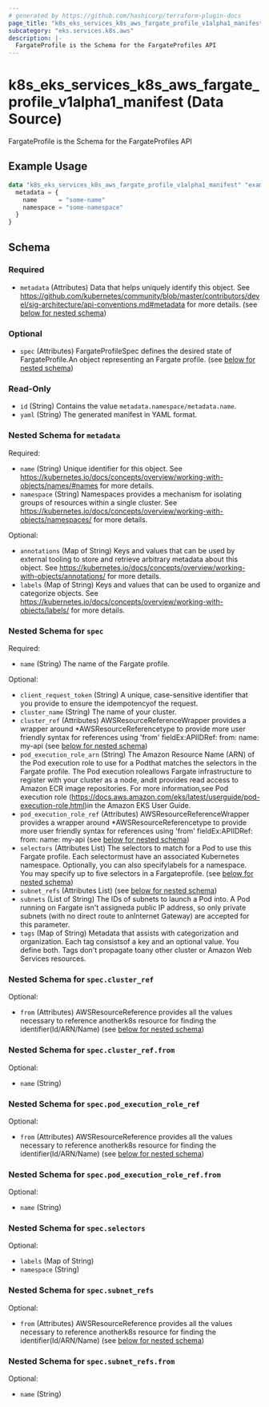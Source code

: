 ```yaml
---
# generated by https://github.com/hashicorp/terraform-plugin-docs
page_title: "k8s_eks_services_k8s_aws_fargate_profile_v1alpha1_manifest Data Source - terraform-provider-k8s"
subcategory: "eks.services.k8s.aws"
description: |-
  FargateProfile is the Schema for the FargateProfiles API
---
```


# k8s_eks_services_k8s_aws_fargate_profile_v1alpha1_manifest (Data Source)

FargateProfile is the Schema for the FargateProfiles API

## Example Usage

```terraform
data "k8s_eks_services_k8s_aws_fargate_profile_v1alpha1_manifest" "example" {
  metadata = {
    name      = "some-name"
    namespace = "some-namespace"
  }
}
```

<!-- schema generated by tfplugindocs -->
## Schema

### Required

- `metadata` (Attributes) Data that helps uniquely identify this object. See https://github.com/kubernetes/community/blob/master/contributors/devel/sig-architecture/api-conventions.md#metadata for more details. (see [below for nested schema](#nestedatt--metadata))

### Optional

- `spec` (Attributes) FargateProfileSpec defines the desired state of FargateProfile.An object representing an Fargate profile. (see [below for nested schema](#nestedatt--spec))

### Read-Only

- `id` (String) Contains the value `metadata.namespace/metadata.name`.
- `yaml` (String) The generated manifest in YAML format.

<a id="nestedatt--metadata"></a>
### Nested Schema for `metadata`

Required:

- `name` (String) Unique identifier for this object. See https://kubernetes.io/docs/concepts/overview/working-with-objects/names/#names for more details.
- `namespace` (String) Namespaces provides a mechanism for isolating groups of resources within a single cluster. See https://kubernetes.io/docs/concepts/overview/working-with-objects/namespaces/ for more details.

Optional:

- `annotations` (Map of String) Keys and values that can be used by external tooling to store and retrieve arbitrary metadata about this object. See https://kubernetes.io/docs/concepts/overview/working-with-objects/annotations/ for more details.
- `labels` (Map of String) Keys and values that can be used to organize and categorize objects. See https://kubernetes.io/docs/concepts/overview/working-with-objects/labels/ for more details.


<a id="nestedatt--spec"></a>
### Nested Schema for `spec`

Required:

- `name` (String) The name of the Fargate profile.

Optional:

- `client_request_token` (String) A unique, case-sensitive identifier that you provide to ensure the idempotencyof the request.
- `cluster_name` (String) The name of your cluster.
- `cluster_ref` (Attributes) AWSResourceReferenceWrapper provides a wrapper around *AWSResourceReferencetype to provide more user friendly syntax for references using 'from' fieldEx:APIIDRef:	from:	  name: my-api (see [below for nested schema](#nestedatt--spec--cluster_ref))
- `pod_execution_role_arn` (String) The Amazon Resource Name (ARN) of the Pod execution role to use for a Podthat matches the selectors in the Fargate profile. The Pod execution roleallows Fargate infrastructure to register with your cluster as a node, andit provides read access to Amazon ECR image repositories. For more information,see Pod execution role (https://docs.aws.amazon.com/eks/latest/userguide/pod-execution-role.html)in the Amazon EKS User Guide.
- `pod_execution_role_ref` (Attributes) AWSResourceReferenceWrapper provides a wrapper around *AWSResourceReferencetype to provide more user friendly syntax for references using 'from' fieldEx:APIIDRef:	from:	  name: my-api (see [below for nested schema](#nestedatt--spec--pod_execution_role_ref))
- `selectors` (Attributes List) The selectors to match for a Pod to use this Fargate profile. Each selectormust have an associated Kubernetes namespace. Optionally, you can also specifylabels for a namespace. You may specify up to five selectors in a Fargateprofile. (see [below for nested schema](#nestedatt--spec--selectors))
- `subnet_refs` (Attributes List) (see [below for nested schema](#nestedatt--spec--subnet_refs))
- `subnets` (List of String) The IDs of subnets to launch a Pod into. A Pod running on Fargate isn't assigneda public IP address, so only private subnets (with no direct route to anInternet Gateway) are accepted for this parameter.
- `tags` (Map of String) Metadata that assists with categorization and organization. Each tag consistsof a key and an optional value. You define both. Tags don't propagate toany other cluster or Amazon Web Services resources.

<a id="nestedatt--spec--cluster_ref"></a>
### Nested Schema for `spec.cluster_ref`

Optional:

- `from` (Attributes) AWSResourceReference provides all the values necessary to reference anotherk8s resource for finding the identifier(Id/ARN/Name) (see [below for nested schema](#nestedatt--spec--cluster_ref--from))

<a id="nestedatt--spec--cluster_ref--from"></a>
### Nested Schema for `spec.cluster_ref.from`

Optional:

- `name` (String)



<a id="nestedatt--spec--pod_execution_role_ref"></a>
### Nested Schema for `spec.pod_execution_role_ref`

Optional:

- `from` (Attributes) AWSResourceReference provides all the values necessary to reference anotherk8s resource for finding the identifier(Id/ARN/Name) (see [below for nested schema](#nestedatt--spec--pod_execution_role_ref--from))

<a id="nestedatt--spec--pod_execution_role_ref--from"></a>
### Nested Schema for `spec.pod_execution_role_ref.from`

Optional:

- `name` (String)



<a id="nestedatt--spec--selectors"></a>
### Nested Schema for `spec.selectors`

Optional:

- `labels` (Map of String)
- `namespace` (String)


<a id="nestedatt--spec--subnet_refs"></a>
### Nested Schema for `spec.subnet_refs`

Optional:

- `from` (Attributes) AWSResourceReference provides all the values necessary to reference anotherk8s resource for finding the identifier(Id/ARN/Name) (see [below for nested schema](#nestedatt--spec--subnet_refs--from))

<a id="nestedatt--spec--subnet_refs--from"></a>
### Nested Schema for `spec.subnet_refs.from`

Optional:

- `name` (String)
